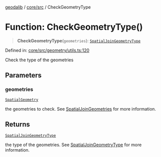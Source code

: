 [geodalib](../../../modules.md) / [core/src](../index.md) / CheckGeometryType

# Function: CheckGeometryType()

> **CheckGeometryType**(`geometries`): [`SpatialJoinGeometryType`](../enumerations/SpatialJoinGeometryType.md)

Defined in: [core/src/geometry/utils.ts:120](https://github.com/GeoDaCenter/geoda-lib/blob/fd732718ef3d9fb5e87d0aa5ef9ee659a7cf3f31/js/packages/core/src/geometry/utils.ts#L120)

Check the type of the geometries

## Parameters

### geometries

[`SpatialGeometry`](../type-aliases/SpatialGeometry.md)

the geometries to check. See [SpatialJoinGeometries](../type-aliases/SpatialJoinGeometries.md) for more information.

## Returns

[`SpatialJoinGeometryType`](../enumerations/SpatialJoinGeometryType.md)

the type of the geometries. See [SpatialJoinGeometryType](../enumerations/SpatialJoinGeometryType.md) for more information.
